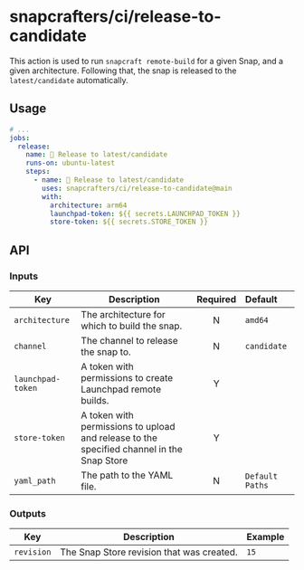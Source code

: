 # snapcrafters/ci/release-to-candidate

This action is used to run `snapcraft remote-build` for a given Snap, and a given architecture.
Following that, the snap is released to the `latest/candidate` automatically.

## Usage

```yaml
# ...
jobs:
  release:
    name: 🚢 Release to latest/candidate
    runs-on: ubuntu-latest
    steps:
      - name: 🚢 Release to latest/candidate
        uses: snapcrafters/ci/release-to-candidate@main
        with:
          architecture: arm64
          launchpad-token: ${{ secrets.LAUNCHPAD_TOKEN }}
          store-token: ${{ secrets.STORE_TOKEN }}
```

## API

### Inputs

| Key               | Description                                                                               | Required | Default     |
| ----------------- | ----------------------------------------------------------------------------------------- | :------: | :---------- |
| `architecture`    | The architecture for which to build the snap.                                             |    N     | `amd64`     |
| `channel`         | The channel to release the snap to.                                                       |    N     | `candidate` |
| `launchpad-token` | A token with permissions to create Launchpad remote builds.                               |    Y     |             |
| `store-token`     | A token with permissions to upload and release to the specified channel in the Snap Store |    Y     |             |
| `yaml_path`       | The path to the YAML file.                                                                |    N     |`Default Paths`|

### Outputs

| Key        | Description                               | Example |
| ---------- | ----------------------------------------- | ------- |
| `revision` | The Snap Store revision that was created. | `15`    |
